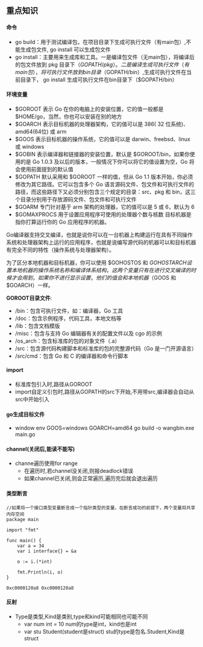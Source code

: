 ## 重点知识
#### 命令
- go build：用于测试编译包，在项目目录下生成可执行文件（有main包）,不能生成包文件, go install 可以生成包文件
- go install：主要用来生成库和工具。一是编译包文件（无main包），将编译后的包文件放到 pkg 目录下（$GOPATH/pkg）。二是编译生成可执行文件（有main包），将可执行文件放到 bin 目录（$GOPATH/bin）,生成可执行文件在当前目录下， go install 生成可执行文件在bin目录下（$GOPATH/bin）

#### 环境变量
- $GOROOT 表示 Go 在你的电脑上的安装位置，它的值一般都是 $HOME/go，当然，你也可以安装在别的地方
- $GOARCH 表示目标机器的处理器架构，它的值可以是 386( 32 位系统)、amd64(64位) 或 arm
- $GOOS 表示目标机器的操作系统，它的值可以是 darwin、freebsd、linux 或 windows
- $GOBIN 表示编译器和链接器的安装位置，默认是 $GOROOT/bin，如果你使用的是 Go 1.0.3 及以后的版本，一般情况下你可以将它的值设置为空，Go 将会使用前面提到的默认值
- $GOPATH 默认采用和 $GOROOT 一样的值，但从 Go 1.1 版本开始，你必须修改为其它路径。它可以包含多个 Go 语言源码文件、包文件和可执行文件的路径，而这些路径下又必须分别包含三个规定的目录：src、pkg 和 bin，这三个目录分别用于存放源码文件、包文件和可执行文件
- $GOARM 专门针对基于 arm 架构的处理器，它的值可以是 5 或 6，默认为 6
- $GOMAXPROCS 用于设置应用程序可使用的处理器个数与核数
目标机器是指你打算运行你的 Go 应用程序的机器。

Go编译器支持交叉编译，也就是说你可以在一台机器上构建运行在具有不同操作系统和处理器架构上运行的应用程序，也就是说编写源代码的机器可以和目标机器有完全不同的特性（操作系统与处理器架构）。

为了区分本地机器和目标机器，你可以使用 $GOHOSTOS 和 $GOHOSTARCH 设置本地机器的操作系统名称和编译体系结构，这两个变量只有在进行交叉编译的时候才会用到，如果你不进行显示设置，他们的值会和本地机器（$GOOS 和 $GOARCH）一样。

**GOROOT目录文件**: 
- /bin：包含可执行文件，如：编译器，Go 工具
- /doc：包含示例程序，代码工具，本地文档等
- /lib：包含文档模版
- /misc：包含与支持 Go 编辑器有关的配置文件以及 cgo 的示例
- /os_arch：包含标准库的包的对象文件（.a）
- /src：包含源代码构建脚本和标准库的包的完整源代码（Go 是一门开源语言）
- /src/cmd：包含 Go 和 C 的编译器和命令行脚本

#### import
- 标准库包引入时,路径从GOROOT
- import自定义引包时,路径从GOPATH的src下开始,不用带src,编译器会自动从src中开始引入
#### go生成目标文件
- window env GOOS=windows GOARCH=amd64 go build -o wangbin.exe main.go

#### channel(关闭后,能读不能写)
- channe遍历使用for range
    + 在遍历时,若channel没关闭,则报deadlock错误
    + 如果channel已关闭,则会正常遍历,遍历完后就会退出遍历

#### 类型断言
```
//如果将一个接口类型变量断言成一个指针类型的变量，在断言成功的前提下，两个变量将共享内存空间
package main

import "fmt"

func main() {
    var a = 34
    var i interface{} = &a

    o := i.(*int)

    fmt.Println(i, o)
}

0xc0000120a8 0xc0000120a8
```

#### 反射
- Type是类型,Kind是类别,type和kind可能相同也可能不同
    + var num int = 10 num的type是int，kind也是int
    + var stu Student(student是struct) stu的type是包名.Student,Kind是 struct
